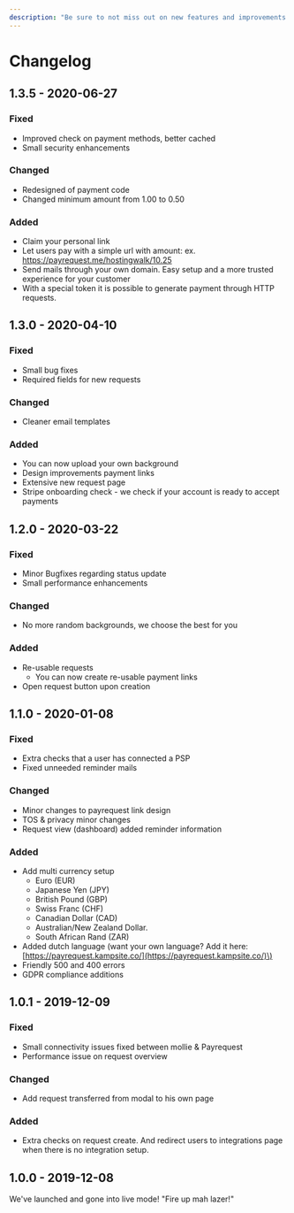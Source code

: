 ```yaml
---
description: "Be sure to not miss out on new features and improvements! \U0001F680"
---
```


# Changelog

## 1.3.5 - 2020-06-27

### Fixed

* Improved check on payment methods, better cached
* Small security enhancements

### Changed

* Redesigned of payment code
* Changed minimum amount from 1.00 to 0.50

### Added

* Claim your personal link
* Let users pay with a simple url with amount: ex. https://payrequest.me/hostingwalk/10.25
* Send mails through your own domain. Easy setup and a more trusted experience for your customer
* With a special token it is possible to generate payment through HTTP requests. 

## 1.3.0 - 2020-04-10

### Fixed

* Small bug fixes
* Required fields for new requests

### Changed

* Cleaner email templates

### Added

* You can now upload your own background
* Design improvements payment links
* Extensive new request page
* Stripe onboarding check - we check if your account is ready to accept payments

## 1.2.0 - 2020-03-22

### Fixed

* Minor Bugfixes regarding status update
* Small performance enhancements

### Changed

* No more random backgrounds, we choose the best for you

### Added

* Re-usable requests
  * You can now create re-usable payment links
* Open request button upon creation

## 1.1.0 - 2020-01-08

### Fixed

* Extra checks that a user has connected a PSP
* Fixed unneeded reminder mails 

### Changed

* Minor changes to payrequest link design
* TOS & privacy minor changes
* Request view \(dashboard\) added reminder information

### Added

* Add multi currency setup
  * Euro \(EUR\)
  * Japanese Yen \(JPY\)
  * British Pound \(GBP\)
  * Swiss Franc \(CHF\)
  * Canadian Dollar \(CAD\)
  * Australian/New Zealand Dollar.
  * South African Rand \(ZAR\)
* Added dutch language \(want your own language? Add it here: [https://payrequest.kampsite.co/](https://payrequest.kampsite.co/)\)
* Friendly 500 and 400 errors
* GDPR compliance additions

## 1.0.1 - 2019-12-09

### Fixed

* Small connectivity issues fixed between mollie & Payrequest
* Performance issue on request overview

### Changed

* Add request transferred from modal to his own page

### Added

* Extra checks on request create. And redirect users to integrations page when there is no integration setup.

## 1.0.0 - 2019-12-08

We've launched and gone into live mode! "Fire up mah lazer!"

